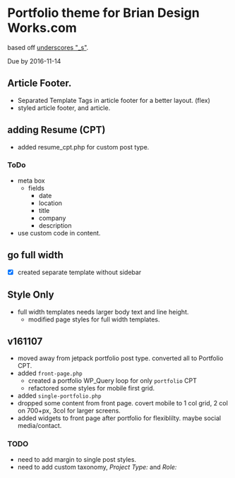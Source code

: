 # Portfolio theme for Brian Design Works.com

based off [underscores "_s"](http://underscores.me).

Due by 2016-11-14

## Article Footer.

- Separated Template Tags in article footer for a better layout. (flex)
- styled article footer, and article.

## adding Resume (CPT)

- added resume_cpt.php for custom post type.

### ToDo

- meta box
  - fields
    - date
    - location
    - title
    - company
    - description
- use custom code in content.

## go full width

- [x] created separate template without sidebar

## Style Only

- full width templates needs larger body text and line height.
  - modified page styles for full width templates.

## v161107

- moved away from jetpack portfolio post type. converted all to Portfolio CPT.
- added `front-page.php`
  - created a portfolio WP_Query loop for only `portfolio` CPT
  - refactored some styles for mobile first grid.
- added `single-portfolio.php`
- dropped some content from front page. covert mobile to 1 col grid, 2 col on 700+px, 3col for larger screens.
- added widgets to front page after portfolio for flexiblilty. maybe social media/contact.
### TODO

- need to add margin to single post styles.
- need to add custom taxonomy, *Project Type:* and *Role:*
